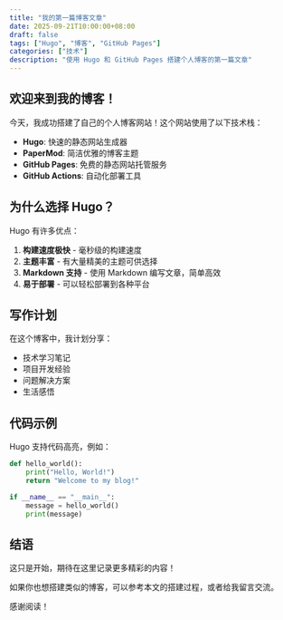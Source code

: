 ```yaml
---
title: "我的第一篇博客文章"
date: 2025-09-21T10:00:00+08:00
draft: false
tags: ["Hugo", "博客", "GitHub Pages"]
categories: ["技术"]
description: "使用 Hugo 和 GitHub Pages 搭建个人博客的第一篇文章"
---
```


## 欢迎来到我的博客！

今天，我成功搭建了自己的个人博客网站！这个网站使用了以下技术栈：

- **Hugo**: 快速的静态网站生成器
- **PaperMod**: 简洁优雅的博客主题
- **GitHub Pages**: 免费的静态网站托管服务
- **GitHub Actions**: 自动化部署工具

## 为什么选择 Hugo？

Hugo 有许多优点：

1. **构建速度极快** - 毫秒级的构建速度
2. **主题丰富** - 有大量精美的主题可供选择
3. **Markdown 支持** - 使用 Markdown 编写文章，简单高效
4. **易于部署** - 可以轻松部署到各种平台

## 写作计划

在这个博客中，我计划分享：

- 技术学习笔记
- 项目开发经验
- 问题解决方案
- 生活感悟

## 代码示例

Hugo 支持代码高亮，例如：

```python
def hello_world():
    print("Hello, World!")
    return "Welcome to my blog!"

if __name__ == "__main__":
    message = hello_world()
    print(message)
```

## 结语

这只是开始，期待在这里记录更多精彩的内容！

如果你也想搭建类似的博客，可以参考本文的搭建过程，或者给我留言交流。

感谢阅读！